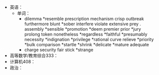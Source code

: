 - 英语：
	- 单词：
		- dilemma 
		  *resemble
		  prescription
		  mechanism
		  crisp
		  outbreak
		  furthermore
		  blunt
		  *sober
		  interfere
		  violate
		  extensive
		  prey .
		  assembly
		  *sensible
		  *promotion
		  *deem
		  premier
		  prior
		  *jury
		  prolong
		  token
		  nonetheless
		  *regardless
		  *faithful
		  *presumably
		  necessity
		  *indignation
		  *privilege
		  *rational
		  curve
		  relieve
		  *priority
		  *bulk
		  comparison
		  *startle
		  *shrink
		  *delicate
		  *mature
		  adequate
		- charge
		  security
		  fair
		  stick
		  *strange
- 高等数学/教育综合333：
- 计算机408：
- 政治：